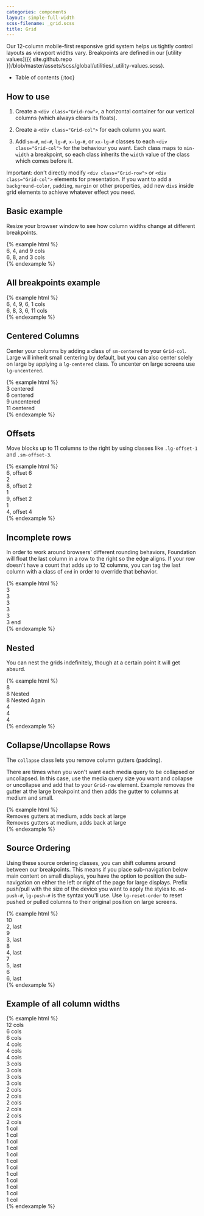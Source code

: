 ```yaml
---
categories: components
layout: simple-full-width
scss-filename: _grid.scss
title: Grid
---
```


Our 12-column mobile-first responsive grid system helps us tightly control layouts as viewport widths vary. Breakpoints are defined in our [utility values]({{ site.github.repo }}/blob/master/assets/scss/global/utilities/_utility-values.scss).

* Table of contents
{:toc}

## How to use
1. Create a `<div class="Grid-row">`, a horizontal container for our vertical columns (which always clears its floats).

2. Create a `<div class="Grid-col">` for each column you want.

3. Add `sm-#`, `md-#`, `lg-#`, `x-lg-#`, or `xx-lg-#` classes to each `<div class="Grid-col">` for the behaviour you want. Each class maps to `min-width` a breakpoint, so each class inherits the `width` value of the class which comes before it.

Important: don't directly modify `<div class="Grid-row">` or `<div class="Grid-col">` elements for presentation. If you want to add a `background-color`, `padding`, `margin` or other properties, add new `div`s inside grid elements to achieve whatever effect you need.


## Basic example
Resize your browser window to see how column widths change at different breakpoints.

<div class="DocsExample DocsExample--grid">
{% example html %}
<div class="Grid-row">
  <div class="Grid-col sm-6 md-4 lg-9">6, 4, and 9 cols</div>
  <div class="Grid-col sm-6 md-8 lg-3">6, 8, and 3 cols</div>
</div>
{% endexample %}
</div>


## All breakpoints example
<div class="DocsExample DocsExample--grid">
{% example html %}
<div class="Grid-row">
  <div class="Grid-col sm-6 md-4 lg-9 x-lg-6 xx-lg-1">6, 4, 9, 6, 1 cols</div>
  <div class="Grid-col sm-6 md-8 lg-3 x-lg-6 xx-lg-11">6, 8, 3, 6, 11 cols</div>
</div>
{% endexample %}
</div>


## Centered Columns
Center your columns by adding a class of `sm-centered` to your `Grid-col`. Large will inherit small centering by default, but you can also center solely on large by applying a `lg-centered` class. To uncenter on large screens use `lg-uncentered`.

<div class="DocsExample DocsExample--grid">
{% example html %}
<div class="Grid-row">
  <div class="Grid-col sm-3 sm-centered">3 centered</div>
</div>
<div class="Grid-row">
  <div class="Grid-col sm-6 lg-centered">6 centered</div>
</div>
<div class="Grid-row">
  <div class="Grid-col sm-9 sm-centered lg-uncentered">9 uncentered</div>
</div>
<div class="Grid-row">
  <div class="Grid-col sm-11 sm-centered">11 centered</div>
</div>
{% endexample %}
</div>


## Offsets
Move blocks up to 11 columns to the right by using classes like `.lg-offset-1` and `.sm-offset-3`.

<div class="DocsExample DocsExample--grid">
{% example html %}
<div class="Grid-row">
  <div class="Grid-col md-6 md-offset-6">6, offset 6</div>
</div>
<div class="Grid-row">
  <div class="Grid-col md-2">2</div>
  <div class="Grid-col md-8 md-offset-2">8, offset 2</div>
</div>
<div class="Grid-row">
  <div class="Grid-col md-1">1</div>
  <div class="Grid-col md-9 md-offset-2">9, offset 2</div>
</div>
<div class="Grid-row">
  <div class="Grid-col md-4">1</div>
  <div class="Grid-col md-4 md-offset-4">4, offset 4</div>
</div>
{% endexample %}
</div>


## Incomplete rows
In order to work around browsers' different rounding behaviors, Foundation will float the last column in a row to the right so the edge aligns. If your row doesn't have a count that adds up to 12 columns, you can tag the last column with a class of `end` in order to override that behavior.

<div class="DocsExample DocsExample--grid">
{% example html %}
<div class="Grid-row">
  <div class="Grid-col md-2">3</div>
  <div class="Grid-col md-2">3</div>
  <div class="Grid-col md-2">3</div>
</div>
<div class="Grid-row">
  <div class="Grid-col md-2">3</div>
  <div class="Grid-col md-2">3</div>
  <div class="Grid-col md-2 end">3 end</div>
</div>
{% endexample %}
</div>


## Nested
You can nest the grids indefinitely, though at a certain point it will get absurd.

<div class="DocsExample DocsExample--grid">
{% example html %}
<div class="Grid-row">
  <div class="Grid-col sm-8">8
    <div class="Grid-row">
      <div class="Grid-col sm-8">8 Nested
        <div class="Grid-row">
          <div class="Grid-col sm-8">8 Nested Again</div>
          <div class="Grid-col sm-4">4</div>
        </div>
      </div>
      <div class="Grid-col sm-4">4</div>
    </div>
  </div>
  <div class="Grid-col sm-4">4</div>
</div>
{% endexample %}
</div>


## Collapse/Uncollapse Rows
The `collapse` class lets you remove column gutters (padding).

There are times when you won't want each media query to be collapsed or uncollapsed. In this case, use the media query size you want and collapse or uncollapse and add that to your `Grid-row` element. Example removes the gutter at the large breakpoint and then adds the gutter to columns at medium and small.

<div class="DocsExample DocsExample--grid">
{% example html %}
<div class="Grid-row md-collapse lg-uncollapse">
  <div class="Grid-col sm-6">
    Removes gutters at medium, adds back at large
  </div>
  <div class="Grid-col sm-6">
    Removes gutters at medium, adds back at large
  </div>
</div>
{% endexample %}
</div>


## Source Ordering
Using these source ordering classes, you can shift columns around between our breakpoints. This means if you place sub-navigation below main content on small displays, you have the option to position the sub-navigation on either the left or right of the page for large displays. Prefix push/pull with the size of the device you want to apply the styles to. `md-push-#`, `lg-push-#` is the syntax you'll use. Use `lg-reset-order` to reset pushed or pulled columns to their original position on large screens.

<div class="DocsExample DocsExample--grid DocsExample--grid--sourceOrder">
{% example html %}
<div class="Grid-row">
  <div class="Grid-col sm-10 sm-push-2">10</div>
  <div class="Grid-col sm-2 sm-pull-10">2, last</div>
</div>
<div class="Grid-row">
  <div class="Grid-col lg-9 lg-push-3">9</div>
  <div class="Grid-col lg-3 lg-pull-9">3, last</div>
</div>
<div class="Grid-row">
  <div class="Grid-col lg-8 lg-push-4">8</div>
  <div class="Grid-col lg-4 lg-pull-8">4, last</div>
</div>
<div class="Grid-row">
  <div class="Grid-col sm-5 sm-push-7 md-7 md-push-5">7</div>
  <div class="Grid-col sm-7 sm-pull-5 md-5 md-pull-7">5, last</div>
</div>
<div class="Grid-row">
  <div class="Grid-col md-6 md-push-6">6</div>
  <div class="Grid-col md-6 md-pull-6">6, last</div>
</div>
{% endexample %}
</div>


## Example of all column widths
<div class="DocsExample DocsExample--grid">
{% example html %}
<div class="Grid-row">
  <div class="Grid-col">12 cols</div>
</div>
<div class="Grid-row">
  <div class="Grid-col sm-6">6 cols</div>
  <div class="Grid-col sm-6">6 cols</div>
</div>
<div class="Grid-row">
  <div class="Grid-col sm-4">4 cols</div>
  <div class="Grid-col sm-4">4 cols</div>
  <div class="Grid-col sm-4">4 cols</div>
</div>
<div class="Grid-row">
  <div class="Grid-col sm-3">3 cols</div>
  <div class="Grid-col sm-3">3 cols</div>
  <div class="Grid-col sm-3">3 cols</div>
  <div class="Grid-col sm-3">3 cols</div>
</div>
<div class="Grid-row">
  <div class="Grid-col md-2">2 cols</div>
  <div class="Grid-col md-2">2 cols</div>
  <div class="Grid-col md-2">2 cols</div>
  <div class="Grid-col md-2">2 cols</div>
  <div class="Grid-col md-2">2 cols</div>
  <div class="Grid-col md-2">2 cols</div>
</div>
<div class="Grid-row">
  <div class="Grid-col lg-1">1 col</div>
  <div class="Grid-col lg-1">1 col</div>
  <div class="Grid-col lg-1">1 col</div>
  <div class="Grid-col lg-1">1 col</div>
  <div class="Grid-col lg-1">1 col</div>
  <div class="Grid-col lg-1">1 col</div>
  <div class="Grid-col lg-1">1 col</div>
  <div class="Grid-col lg-1">1 col</div>
  <div class="Grid-col lg-1">1 col</div>
  <div class="Grid-col lg-1">1 col</div>
  <div class="Grid-col lg-1">1 col</div>
  <div class="Grid-col lg-1">1 col</div>
</div>
{% endexample %}
</div>
